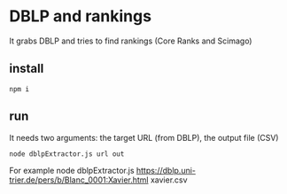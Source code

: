 # DBLP and rankings 

It grabs DBLP and tries to find rankings (Core Ranks and Scimago)

## install

    npm i

## run

It needs two arguments: the target URL (from DBLP), the output file (CSV)

    node dblpExtractor.js url out


For example
    node dblpExtractor.js https://dblp.uni-trier.de/pers/b/Blanc_0001:Xavier.html xavier.csv



